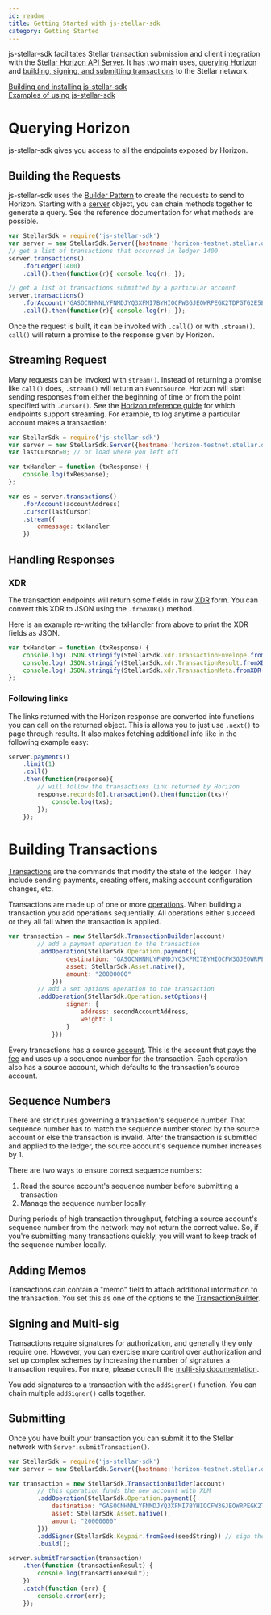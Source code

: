 ```yaml
---
id: readme
title: Getting Started with js-stellar-sdk
category: Getting Started
---
```

js-stellar-sdk facilitates Stellar transaction submission and client integration
with the [Stellar Horizon API Server](https://github.com/stellar/horizon). It has two main uses, [querying Horizon](#querying-horizon) and [building, signing, and submitting transactions](#building-transactions) to the Stellar network.

[Building and installing js-stellar-sdk](../README.md)<br>
[Examples of using js-stellar-sdk](./examples.md)

# Querying Horizon
js-stellar-sdk gives you access to all the endpoints exposed by Horizon.

## Building the Requests
js-stellar-sdk uses the [Builder Pattern](https://en.wikipedia.org/wiki/Builder_pattern) to create the requests to send to Horizon. Starting with a [server](./server.md) object, you can chain methods together to generate a query.
See the reference documentation for what methods are possible.
```js
var StellarSdk = require('js-stellar-sdk')
var server = new StellarSdk.Server({hostname:'horizon-testnet.stellar.org', secure: true, port: 443});
// get a list of transactions that occurred in ledger 1400
server.transactions()
    .forLedger(1400)
    .call().then(function(r){ console.log(r); });

// get a list of transactions submitted by a particular account
server.transactions()
    .forAccount('GASOCNHNNLYFNMDJYQ3XFMI7BYHIOCFW3GJEOWRPEGK2TDPGTG2E5EDW')
    .call().then(function(r){ console.log(r); });
```

Once the request is built, it can be invoked with `.call()` or with `.stream()`. `call()` will return a promise to the response given by Horizon.

## Streaming Request
Many requests can be invoked with `stream()`. Instead of returning a promise like `call()` does, `.stream()` will return an `EventSource`.
Horizon will start sending responses from either the beginning of time or from the point specified with `.cursor()`.
See the [Horizon reference guide](https://stellar.org/developers/horizon/reference/) for which endpoints support streaming.
For example, to log anytime a particular account makes a transaction:

```javascript
var StellarSdk = require('js-stellar-sdk')
var server = new StellarSdk.Server({hostname:'horizon-testnet.stellar.org', secure: true, port: 443});
var lastCursor=0; // or load where you left off

var txHandler = function (txResponse) {
    console.log(txResponse);
};

var es = server.transactions()
    .forAccount(accountAddress)
    .cursor(lastCursor)
    .stream({
        onmessage: txHandler
    })
```

## Handling Responses

### XDR
The transaction endpoints will return some fields in raw [XDR](https://stellar.org/developers/horizon/guides/xdr/)
form. You can convert this XDR to JSON using the `.fromXDR()` method.

Here is an example re-writing the txHandler from above to print the XDR fields as JSON.

```javascript
var txHandler = function (txResponse) {
    console.log( JSON.stringify(StellarSdk.xdr.TransactionEnvelope.fromXDR(txResponse.envelope_xdr, 'base64')) );
    console.log( JSON.stringify(StellarSdk.xdr.TransactionResult.fromXDR(txResponse.result_xdr, 'base64')) );
    console.log( JSON.stringify(StellarSdk.xdr.TransactionMeta.fromXDR(txResponse.result_meta_xdr, 'base64')) );
};

```


### Following links
The links returned with the Horizon response are converted into functions you can call on the returned object.
This is allows you to just use `.next()` to page through results.  It also makes fetching additional info like in the following example easy:

```js
server.payments()
    .limit(1)
    .call()
    .then(function(response){
        // will follow the transactions link returned by Horizon
        response.records[0].transaction().then(function(txs){
            console.log(txs);
        });
    });
```


# Building Transactions

[Transactions](https://stellar.org/developers/learn/concepts/transactions/) are the commands that modify the state of the ledger.
They include sending payments, creating offers, making account configuration changes, etc.

Transactions are made up of one or more [operations](https://stellar.org/developers/learn/concepts/operations/). When building a
transaction you add operations sequentially. All operations either succeed or they all fail when the transaction is applied.

```js
var transaction = new StellarSdk.TransactionBuilder(account)
        // add a payment operation to the transaction
        .addOperation(StellarSdk.Operation.payment({
                destination: "GASOCNHNNLYFNMDJYQ3XFMI7BYHIOCFW3GJEOWRPEGK2TDPGTG2E5EDW",
                asset: StellarSdk.Asset.native(),
                amount: "20000000"
            }))
        // add a set options operation to the transaction
        .addOperation(StellarSdk.Operation.setOptions({
                signer: {
                    address: secondAccountAddress,
                    weight: 1
                }
            }))
```

Every transactions has a source [account](https://stellar.org/developers/learn/concepts/accounts/). This is the account
that pays the [fee](https://stellar.org/developers/learn/concepts/fees/) and uses up a sequence number for the transaction.
Each operation also has a source account, which defaults to the transaction's source account.


## Sequence Numbers

There are strict rules governing a transaction's sequence number.  That sequence number has to match the sequence number
stored by the source account or else the transaction is invalid.  After the transaction is submitted and applied to the
ledger, the source account's sequence number increases by 1.

There are two ways to ensure correct sequence numbers:

1. Read the source account's sequence number before submitting a transaction
2. Manage the sequence number locally

During periods of high transaction throughput, fetching a source account's sequence number from the network may not return
the correct value.  So, if you're submitting many transactions quickly, you will want to keep track of the sequence number locally.

## Adding Memos

Transactions can contain a "memo" field to attach additional information to the transaction. You set this as one of the
options to the [TransactionBuilder](https://github.com/stellar/js-stellar-base/blob/master/src/transaction_builder.js).

## Signing and Multi-sig
Transactions require signatures for authorization, and generally they only require one.  However, you can exercise more
control over authorization and set up complex schemes by increasing the number of signatures a transaction requires.  For
more, please consult the [multi-sig documentation](https://stellar.org/developers/learn/concepts/multi-sig/).

You add signatures to a transaction with the `addSigner()` function. You can chain multiple `addSigner()` calls together.


## Submitting
Once you have built your transaction you can submit it to the Stellar network with `Server.submitTransaction()`.
```js
var StellarSdk = require('js-stellar-sdk')
var server = new StellarSdk.Server({hostname:'horizon-testnet.stellar.org', secure: true, port: 443});

var transaction = new StellarSdk.TransactionBuilder(account)
        // this operation funds the new account with XLM
        .addOperation(StellarSdk.Operation.payment({
            destination: "GASOCNHNNLYFNMDJYQ3XFMI7BYHIOCFW3GJEOWRPEGK2TDPGTG2E5EDW",
            asset: StellarSdk.Asset.native(),
            amount: "20000000"
        }))
        .addSigner(StellarSdk.Keypair.fromSeed(seedString)) // sign the transaction
        .build();

server.submitTransaction(transaction)
    .then(function (transactionResult) {
        console.log(transactionResult);
    })
    .catch(function (err) {
        console.error(err);
    });
```





